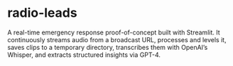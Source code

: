 # radio-leads
A real-time emergency response proof-of-concept built with Streamlit. It continuously streams audio from a broadcast URL, processes and levels it, saves clips to a temporary directory, transcribes them with OpenAI’s Whisper, and extracts structured insights via GPT-4.
